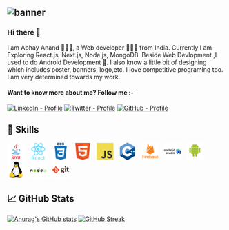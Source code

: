 ![banner](https://user-images.githubusercontent.com/84535835/210224812-31abb115-1194-492e-8caa-a035cbfdc9fd.png)
-----------------------------------------------------------------------------------------------------------------------------------------------------------------------
### Hi there 👋
I am Abhay Anand 🤵🏻‍♂️, a Web developer 👨🏻‍💻 from India. Currently I am Exploring React.js, Next.js, Node.js, MongoDB. Beside Web Devlopment ,I used to do Android Development 📱. I also know a little bit of designing which includes poster, banners, logo,etc. I love competitive programing too. I am very determined towards my work.
#### Want to know more about me? Follow me :- 
<a href="https://www.linkedin.com/in/abhay-anand-15a819212/"><img src="https://img.shields.io/badge/LinkedIn-Profile-0a66c2?logo=LinkedIn" alt="LinkedIn - Profile"></a>
<a href="https://twitter.com/AnandAbhay08"><img src="https://img.shields.io/badge/Twitter-Profile-1DA1F2?logo=Twitter" alt="Twitter - Profile"></a>
<a href="https://github.com/abhayanand08"><img src="https://img.shields.io/badge/GitHub-Profile-000000?logo=Github" alt="GitHub - Profile"></a>

## 💼 Skills
  <div>
  <img src="https://github.com/devicons/devicon/blob/master/icons/java/java-original-wordmark.svg" title="Java" alt="Java" width="40" height="40"/>&nbsp;&nbsp;
  <img src="https://github.com/devicons/devicon/blob/master/icons/react/react-original-wordmark.svg" title="React" alt="React" width="40" height="40"/>&nbsp;&nbsp;
  <img src="https://github.com/devicons/devicon/blob/master/icons/css3/css3-plain-wordmark.svg"  title="CSS3" alt="CSS" width="40" height="40"/>&nbsp;&nbsp;
  <img src="https://github.com/devicons/devicon/blob/master/icons/html5/html5-original.svg" title="HTML5" alt="HTML" width="40" height="40"/>&nbsp;&nbsp;
  <img src="https://github.com/devicons/devicon/blob/master/icons/javascript/javascript-original.svg" title="JavaScript" alt="JavaScript" width="40" height="40"/>&nbsp;&nbsp;
  <img src="https://github.com/devicons/devicon/blob/master/icons/cplusplus/cplusplus-original.svg" title="C++" alt="C++" width="40" height="40"/>&nbsp;&nbsp;
  <img src="https://github.com/devicons/devicon/blob/master/icons/firebase/firebase-plain-wordmark.svg" title="Firebase" alt="Firebase" width="40" height="40"/>&nbsp;&nbsp;
  <img src="https://github.com/devicons/devicon/blob/master/icons/androidstudio/androidstudio-original-wordmark.svg" title="Android Studio"  alt="Android Studio" width="40" height="40"/>&nbsp;&nbsp;
  <img src="https://github.com/devicons/devicon/blob/master/icons/android/android-original-wordmark.svg" title="Android" alt="Android" width="40" height="40"/>&nbsp;&nbsp;
  <img src="https://github.com/devicons/devicon/blob/master/icons/linux/linux-original.svg" title="Linux"  alt="Linux" width="40" height="40"/>&nbsp;&nbsp;
  <img src="https://github.com/devicons/devicon/blob/master/icons/nodejs/nodejs-original-wordmark.svg" title="NodeJS" alt="NodeJS" width="40" height="40"/>&nbsp;&nbsp;
  <img src="https://github.com/devicons/devicon/blob/master/icons/git/git-original-wordmark.svg" title="Git" alt="Git" width="40" height="40"/>
  </div>
  
  ## 📈 GitHub Stats 
 [![Anurag's GitHub stats](https://github-readme-stats.vercel.app/api?username=anuraghazra&show_icons=true&theme=dark)](https://github.com/anuraghazra/github-readme-stats)
  [![GitHub Streak](https://streak-stats.demolab.com?user=abhayanand08&theme=dark)](https://git.io/streak-stats)
<!--
**abhayanand08/abhayanand08** is a ✨ _special_ ✨ repository because its `README.md` (this file) appears on your GitHub profile.

Here are some ideas to get you started:

- 🔭 I’m currently working on ...
- 🌱 I’m currently learning ...
- 👯 I’m looking to collaborate on ...
- 🤔 I’m looking for help with ...
- 💬 Ask me about ...
- 📫 How to reach me: ...
- 😄 Pronouns: ...
- ⚡ Fun fact: ...
-->
